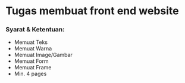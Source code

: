 # Tugas membuat front end website
<h3>Syarat & Ketentuan: </h3>
<ul>
  <li>Memuat Teks</li>
  <li>Memuat Warna</li>
  <li>Memuat Image/Gambar</li>
  <li>Memuat Form</li>
  <li>Memuat Frame</li>
  <li>Min. 4 pages</li>
</ul>
